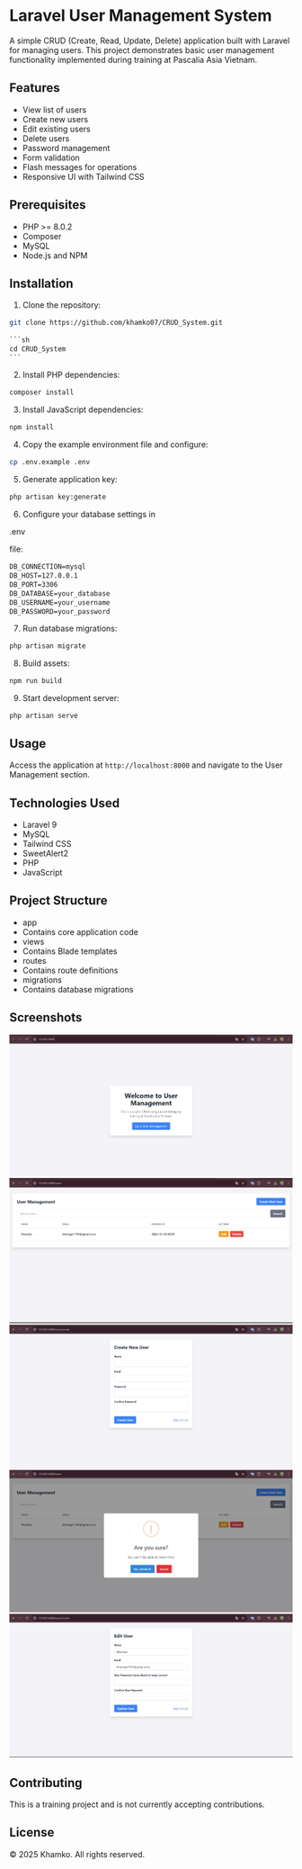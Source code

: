 
# Laravel User Management System

A simple CRUD (Create, Read, Update, Delete) application built with Laravel for managing users. This project demonstrates basic user management functionality implemented during training at Pascalia Asia Vietnam.

## Features

- View list of users
- Create new users
- Edit existing users
- Delete users
- Password management
- Form validation
- Flash messages for operations
- Responsive UI with Tailwind CSS

## Prerequisites

- PHP >= 8.0.2 
- Composer
- MySQL
- Node.js and NPM

## Installation

1. Clone the repository:
```sh
git clone https://github.com/khamko07/CRUD_System.git
```

    ```sh
    cd CRUD_System
    ```

2. Install PHP dependencies:
```sh
composer install
```

3. Install JavaScript dependencies:
```sh
npm install
```

4. Copy the example environment file and configure:
```sh
cp .env.example .env
```

5. Generate application key:
```sh
php artisan key:generate
```

6. Configure your database settings in 

.env

 file:
```
DB_CONNECTION=mysql
DB_HOST=127.0.0.1
DB_PORT=3306
DB_DATABASE=your_database
DB_USERNAME=your_username
DB_PASSWORD=your_password
```

7. Run database migrations:
```sh
php artisan migrate
```

8. Build assets:
```sh
npm run build
```

9. Start development server:
```sh
php artisan serve
```

## Usage

Access the application at `http://localhost:8000` and navigate to the User Management section.

## Technologies Used

- Laravel 9
- MySQL
- Tailwind CSS
- SweetAlert2
- PHP
- JavaScript

## Project Structure

- app
 - Contains core application code
- views
 - Contains Blade templates
- routes
 - Contains route definitions
- migrations
 - Contains database migrations

 ## Screenshots
![Home Page](screenshots/home.jpg)
![View list of users](screenshots/View%20list%20of%20users.jpg)
![Create new users](screenshots/Create%20new%20users.jpg)
![Delete users](screenshots/Delete%20users.jpg)
![Edit existing users](screenshots/Edit%20existing%20users.jpg)


## Contributing

This is a training project and is not currently accepting contributions.

## License

© 2025 Khamko. All rights reserved.

